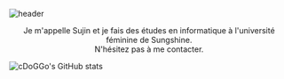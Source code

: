 ![header](https://capsule-render.vercel.app/api?type=wave&color=gradient&height=200&section=header&text=Salut%20&fontSize=40&animation=scaleIn)

<div align='center'>
  Je m'appelle Sujin et je fais des études en informatique à l'université féminine de Sungshine.
  </br>
  N'hésitez pas à me contacter.
</div>

<!--
<img src="https://img.shields.io/badge/javascript-F7DF1E?style=flat-square&logo=JavaScript&logoColor=black"/> <img src="https://img.shields.io/badge/nodedotjs-339933?style=flat-square&logo=Node.js&logoColor=black"/> <img src="https://img.shields.io/badge/React-61DAFB?style=flat-square&logo=React&logoColor=black"/>
-->

![cDoGGo's GitHub stats](https://github-readme-stats.vercel.app/api?username=kcdoggo&show_icons=true&theme=github_dark )

<!--
**kcdoggo/kcdoggo** is a ✨ _special_ ✨ repository because its `README.md` (this file) appears on your GitHub profile.

Here are some ideas to get you started:

- 🔭 I’m currently working on ...
- 🌱 I’m currently learning ...
- 👯 I’m looking to collaborate on ...
- 🤔 I’m looking for help with ...
- 💬 Ask me about ...
- 📫 How to reach me: ...
- 😄 Pronouns: ...
- ⚡ Fun fact: ...
-->
